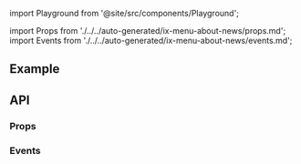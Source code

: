 import Playground from '@site/src/components/Playground';

import Props from './../../auto-generated/ix-menu-about-news/props.md';
import Events from './../../auto-generated/ix-menu-about-news/events.md';

## Example

<Playground
name="popover-news" height="30rem" noMargin examplesByName>
</Playground>

## API

### Props

<Props />

### Events

<Events />
